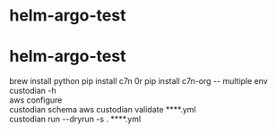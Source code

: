 # helm-argo-test
# helm-argo-test
brew install python
pip install c7n    0r pip install c7n-org -- multiple env
custodian -h     
aws configure     
custodian schema aws 
custodian validate ****.yml   
custodian run --dryrun -s . ****.yml


